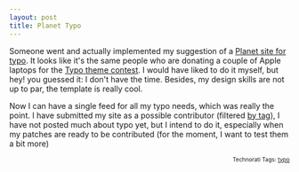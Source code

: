 ```yaml
---
layout: post
title: Planet Typo
---
```


Someone went and actually implemented my suggestion of a [Planet site for typo](http://www.planettypo.com/). It looks like it's the same people who are donating a couple of Apple laptops for the [Typo theme contest](http://typogarden.com/). I would have liked to do it myself, but hey! you guessed it: I don't have the time. Besides, my design skills are not up to par, the template is really cool.

Now I can have a single feed for all my typo needs, which was really the point. I have submitted my site as a possible contributor (filtered [by tag](/articles/tag/typo)), I have not posted much about typo yet, but I intend to do it, especially when my patches are ready to be contributed (for the moment, I want to test them a bit more)


<!-- technorati tags start -->
<p style="text-align:right;font-size:10px;">Technorati Tags: <a href="http://www.technorati.com/tag/typo" rel="tag">typo</a></p>
<!-- technorati tags end -->
